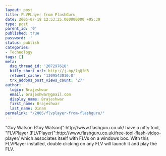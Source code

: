 ```yaml
---
layout: post
title: FLVPLayer from FlashGuru
date: 2005-07-18 12:53:25.000000000 +05:30
type: post
parent_id: '0'
published: true
password: ''
status: publish
categories:
- Technology
tags: []
meta:
  dsq_thread_id: '207297618'
  bitly_short_url: http://j.mp/lqQfd5
  retweet_cache: '1309543010:0'
  trx_addons_post_views_count: '27'
author:
  login: Brajeshwar
  email: brajeshwar@gmail.com
  display_name: Brajeshwar
  first_name: Brajeshwar
  last_name: Oinam
permalink: "/2005/flvplayer-from-flashguru/"
---
```

<p>"Guy Watson (Guy Watson)":http://www.flashguru.co.uk/ have a nifty tool, "FLVPlayer (FLVPlayer)":http://www.flashguru.co.uk/free-tool-flash-video-player/ which associates itself with FLVs on a windows box. With this FLVPlayer installed, double clicking on any FLV will launch it and play the FLV.</p>
